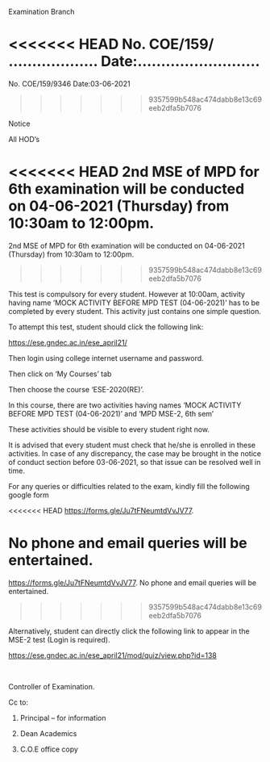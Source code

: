 Examination Branch

<<<<<<< HEAD
No. COE/159/	………………. Date:……………………..
=======
No. COE/159/9346 Date:03-06-2021
>>>>>>> 9357599b548ac474dabb8e13c69eeb2dfa5b7076

Notice

All HOD’s

<<<<<<< HEAD
2nd MSE of MPD for 6th examination will be conducted on 04-06-2021 (Thursday) from 10:30am to 12:00pm.
=======
2nd MSE of MPD for 6th examination will be conducted on 04-06-2021 (Thursday) from 10:30am to 12:00pm. 
>>>>>>> 9357599b548ac474dabb8e13c69eeb2dfa5b7076

This test is compulsory for every student.  However at 10:00am, activity having name ‘MOCK ACTIVITY BEFORE MPD TEST (04-06-2021)’ has to be completed by every student. This activity just contains one simple question.

To attempt this test, student should click the following link:

https://ese.gndec.ac.in/ese_april21/

Then login using college internet username and password.

Then click on ‘My Courses’ tab

Then choose the course ‘ESE-2020(RE)’.

In this course, there are two activities having names ‘MOCK ACTIVITY BEFORE MPD TEST (04-06-2021)’  and ‘MPD MSE-2,  6th sem’

These activities should be visible to every student right now.

It is advised that every student must check that he/she is enrolled in these activities. In case of any discrepancy, the case may be brought in the notice of conduct section before 03-06-2021, so that issue can be resolved well in time.

For any queries or difficulties related to the exam, kindly fill the following google form

<<<<<<< HEAD
https://forms.gle/Ju7tFNeumtdVvJV77.

No phone and email queries will be entertained.
=======
https://forms.gle/Ju7tFNeumtdVvJV77. No phone and email queries will be entertained.
>>>>>>> 9357599b548ac474dabb8e13c69eeb2dfa5b7076

Alternatively, student can directly click the following link to appear in the MSE-2 test (Login is required).

https://ese.gndec.ac.in/ese_april21/mod/quiz/view.php?id=138

</br>

Controller of Examination.


Cc to:

1.	Principal – for information

2.	Dean Academics

3.	C.O.E office copy
